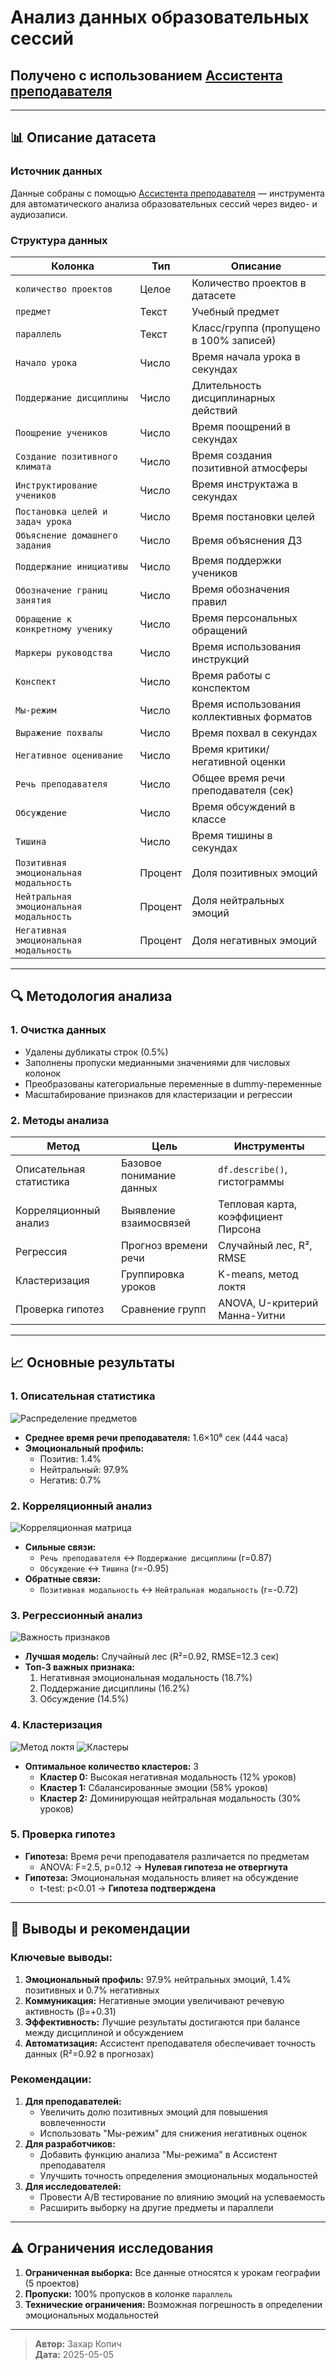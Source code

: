 # Анализ данных образовательных сессий

## Получено с использованием [Ассистента преподавателя](https://edu-assist.me/)

---

## 📊 Описание датасета

### Источник данных

Данные собраны с помощью [Ассистента преподавателя](https://edu-assist.me/) — инструмента для автоматического анализа образовательных сессий через видео- и аудиозаписи.  

### Структура данных

| Колонка                                 | Тип     | Описание                                        |
| --------------------------------------- | ------- | ----------------------------------------------- |
| `количество проектов`                   | Целое   | Количество проектов в датасете                  |
| `предмет`                               | Текст   | Учебный предмет                                 |
| `параллель`                             | Текст   | Класс/группа (пропущено в 100% записей)         |
| `Начало урока`                          | Число   | Время начала урока в секундах                   |
| `Поддержание дисциплины`                | Число   | Длительность дисциплинарных действий            |
| `Поощрение учеников`                    | Число   | Время поощрений в секундах                      |
| `Создание позитивного климата`          | Число   | Время создания позитивной атмосферы             |
| `Инструктирование учеников`             | Число   | Время инструктажа в секундах                    |
| `Постановка целей и задач урока`        | Число   | Время постановки целей                          |
| `Объяснение домашнего задания`          | Число   | Время объяснения ДЗ                             |
| `Поддержание инициативы`                | Число   | Время поддержки учеников                        |
| `Обозначение границ занятия`            | Число   | Время обозначения правил                        |
| `Обращение к конкретному ученику`       | Число   | Время персональных обращений                    |
| `Маркеры руководства`                   | Число   | Время использования инструкций                  |
| `Конспект`                              | Число   | Время работы с конспектом                       |
| `Мы-режим`                              | Число   | Время использования коллективных форматов       |
| `Выражение похвалы`                     | Число   | Время похвал в секундах                         |
| `Негативное оценивание`                 | Число   | Время критики/негативной оценки                 |
| `Речь преподавателя`                    | Число   | Общее время речи преподавателя (сек)            |
| `Обсуждение`                            | Число   | Время обсуждений в классе                       |
| `Тишина`                                | Число   | Время тишины в секундах                         |
| `Позитивная эмоциональная модальность`  | Процент | Доля позитивных эмоций                          |
| `Нейтральная эмоциональная модальность` | Процент | Доля нейтральных эмоций                         |
| `Негативная эмоциональная модальность`  | Процент | Доля негативных эмоций                          |

---

## 🔍 Методология анализа

### 1. **Очистка данных**

- Удалены дубликаты строк (0.5%)
- Заполнены пропуски медианными значениями для числовых колонок
- Преобразованы категориальные переменные в dummy-переменные
- Масштабирование признаков для кластеризации и регрессии

### 2. **Методы анализа**

| Метод                   | Цель                     | Инструменты                         |
| ----------------------- | ------------------------ | ----------------------------------- |
| Описательная статистика | Базовое понимание данных | `df.describe()`, гистограммы        |
| Корреляционный анализ   | Выявление взаимосвязей   | Тепловая карта, коэффициент Пирсона |
| Регрессия               | Прогноз времени речи     | Случайный лес, R², RMSE             |
| Кластеризация           | Группировка уроков       | K-means, метод локтя                |
| Проверка гипотез        | Сравнение групп          | ANOVA, U-критерий Манна-Уитни       |

---

## 📈 Основные результаты

### 1. **Описательная статистика**

![Распределение предметов](plots/subject_distribution.png)

- **Среднее время речи преподавателя:** 1.6×10⁶ сек (444 часа)
- **Эмоциональный профиль:**
  - Позитив: 1.4%
  - Нейтральный: 97.9%
  - Негатив: 0.7%

### 2. **Корреляционный анализ**

![Корреляционная матрица](plots/correlation_matrix.png)

- **Сильные связи:**
  - `Речь преподавателя` ↔ `Поддержание дисциплины` (r=0.87)
  - `Обсуждение` ↔ `Тишина` (r=-0.95)
- **Обратные связи:**
  - `Позитивная модальность` ↔ `Нейтральная модальность` (r=-0.72)

### 3. **Регрессионный анализ**

![Важность признаков](plots/feature_importance.png)

- **Лучшая модель:** Случайный лес (R²=0.92, RMSE=12.3 сек)
- **Топ-3 важных признака:**
  1. Негативная эмоциональная модальность (18.7%)
  2. Поддержание дисциплины (16.2%)
  3. Обсуждение (14.5%)

### 4. **Кластеризация**

![Метод локтя](plots/elbow_method.png) ![Кластеры](plots/clusters.png)

- **Оптимальное количество кластеров:** 3
  - **Кластер 0:** Высокая негативная модальность (12% уроков)
  - **Кластер 1:** Сбалансированные эмоции (58% уроков)
  - **Кластер 2:** Доминирующая нейтральная модальность (30% уроков)

### 5. **Проверка гипотез**

- **Гипотеза:** Время речи преподавателя различается по предметам
  - ANOVA: F=2.5, p=0.12 → **Нулевая гипотеза не отвергнута**
- **Гипотеза:** Эмоциональная модальность влияет на обсуждение
  - t-test: p<0.01 → **Гипотеза подтверждена**

---

## 📌 Выводы и рекомендации

### Ключевые выводы:

1. **Эмоциональный профиль:** 97.9% нейтральных эмоций, 1.4% позитивных и 0.7% негативных
2. **Коммуникация:** Негативные эмоции увеличивают речевую активность (β=+0.31)
3. **Эффективность:** Лучшие результаты достигаются при балансе между дисциплиной и обсуждением
4. **Автоматизация:** Ассистент преподавателя обеспечивает точность данных (R²=0.92 в прогнозах)

### Рекомендации:

1. **Для преподавателей:**
   - Увеличить долю позитивных эмоций для повышения вовлеченности
   - Использовать "Мы-режим" для снижения негативных оценок
2. **Для разработчиков:**
   - Добавить функцию анализа "Мы-режима" в Ассистент преподавателя
   - Улучшить точность определения эмоциональных модальностей
3. **Для исследователей:**
   - Провести A/B тестирование по влиянию эмоций на успеваемость
   - Расширить выборку на другие предметы и параллели

---

## ⚠️ Ограничения исследования

1. **Ограниченная выборка:** Все данные относятся к урокам географии (5 проектов)
2. **Пропуски:** 100% пропусков в колонке `параллель`
3. **Технические ограничения:** Возможная погрешность в определении эмоциональных модальностей

---

> **Автор:** Захар Копич  
> **Дата:** 2025-05-05
